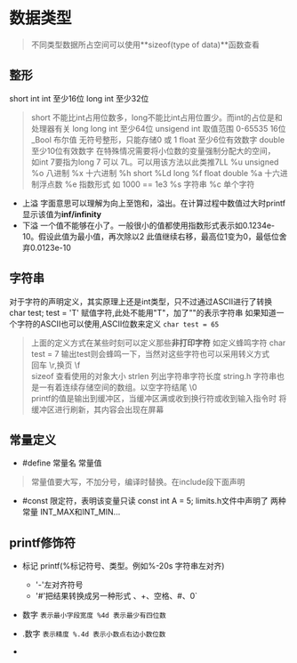 # 数据类型
> 不同类型数据所占空间可以使用**sizeof(type of data)**函数查看
## 整形
short int
int 至少16位
long int  至少32位
> short 不能比int占用位数多，long不能比int占用位置少。而int的占位是和处理器有关
long long int 至少64位
unsigend int 取值范围  0-65535   16位
_Bool 布尔值  无符号整形，只能存储0 或 1
float  至少6位有效数字
double 至少10位有效数字
在特殊情况需要将小位数的变量强制分配大的空间，<br>如int 7要指为long 7 可以 7L。可以用该方法以此类推7LL
%u    unsigned
%o    八进制
%x    十六进制
%h    short
%Ld   long
%f    float double
%a    十六进制浮点数
%e    指数形式 如 1000 == 1e3
%s    字符串
%c    单个字符

- 上溢
字面意思可以理解为向上至饱和，溢出。在计算过程中数值过大时printf显示该值为**inf/infinity**
- 下溢
一个值不能够在小了。一般很小的值都使用指数形式表示如0.1234e-10。假设此值为最小值，再次除以2 此值继续右移，最高位1变为0，最低位舍弃0.0123e-10

## 字符串
对于字符的声明定义，其实原理上还是int类型，只不过通过ASCII进行了转换
char test;
test = 'T' 赋值字符,此处不能用"T"，加了""的表示字符串
如果知道一个字符的ASCII也可以使用,ASCII位数来定义
`char test = 65`
> 上面的定义方式在某些时刻可以定义那些**非打印字符**
如定义蜂鸣字符 char test = 7 输出test则会蜂鸣一下，当然对这些字符也可以采用转义方式<br>
回车 \r,换页 \f<br>
sizeof 查看使用的对象大小
strlen 列出字符串字符长度 string.h
字符串也是一有着连续存储空间的数组。以空字符结尾 \0<br>
printf的值是输出到缓冲区，当缓冲区满或收到换行符或收到输入指令时 将缓冲区进行刷新，其内容会出现在屏幕<br>

## 常量定义
- \#define 常量名 常量值
> 常量值要大写，不加分号，编译时替换。在include段下面声明
- \#const 限定符，表明该变量只读
const int A = 5;
limits.h文件中声明了 两种常量 INT_MAX和INT_MIN...

## printf修饰符
- 标记 printf(%标记符号、类型。例如%-20s 字符串左对齐)
  - '-'左对齐符号
  - '#'把结果转换成另一种形式
、+、空格、#、0`

- 数字
`表示最小字段宽度 %4d 表示最少有四位数`
- .数字
`表示精度 %.4d 表示小数点右边小数位数`
- 

